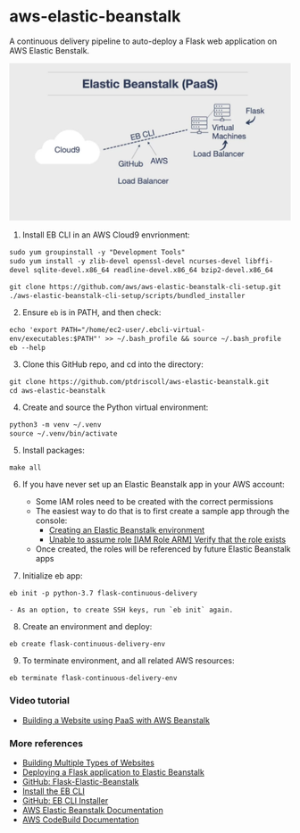 # aws-elastic-beanstalk
A continuous delivery pipeline to auto-deploy a Flask web application on AWS Elastic Benstalk.

<img src="img/Elastic-Beanstalk-PaaS.jpg" width="675">

1. Install EB CLI in an AWS Cloud9 envrionment: 

```
sudo yum groupinstall -y "Development Tools"
sudo yum install -y zlib-devel openssl-devel ncurses-devel libffi-devel sqlite-devel.x86_64 readline-devel.x86_64 bzip2-devel.x86_64
```
```
git clone https://github.com/aws/aws-elastic-beanstalk-cli-setup.git
./aws-elastic-beanstalk-cli-setup/scripts/bundled_installer
```

2. Ensure `eb` is in PATH, and then check:

```
echo 'export PATH="/home/ec2-user/.ebcli-virtual-env/executables:$PATH"' >> ~/.bash_profile && source ~/.bash_profile
eb --help
```

3. Clone this GitHub repo, and cd into the directory:

```
git clone https://github.com/ptdriscoll/aws-elastic-beanstalk.git
cd aws-elastic-beanstalk
```

4. Create and source the Python virtual environment:

```
python3 -m venv ~/.venv
source ~/.venv/bin/activate
```

5. Install packages:

```
make all
```

6. If you have never set up an Elastic Beanstalk app in your AWS account:
    - Some IAM roles need to be created with the correct permissions
    - The easiest way to do that is to first create a sample app through the console:
	    - [Creating an Elastic Beanstalk environment](https://docs.aws.amazon.com/elasticbeanstalk/latest/dg/using-features.environments.html)
		- [Unable to assume role [IAM Role ARM] Verify that the role exists](https://forums.aws.amazon.com/thread.jspa?threadID=213002)
	- Once created, the roles will be referenced by future Elastic Beanstalk apps		

7. Initialize eb app:

```
eb init -p python-3.7 flask-continuous-delivery
```
    - As an option, to create SSH keys, run `eb init` again.

8. Create an environment and deploy:

```
eb create flask-continuous-delivery-env
```

9. To terminate environment, and all related AWS resources:

```
eb terminate flask-continuous-delivery-env
```

### Video tutorial

- [Building a Website using PaaS with AWS Beanstalk](https://www.coursera.org/lecture/cloud-computing-foundations-duke/building-a-website-using-paas-with-aws-beanstalk-qKLVW)

### More references

- [Building Multiple Types of Websites](https://paiml.com/docs/home/books/cloud-computing-for-data/chapter02-cloud-foundations/#building-multiple-types-of-websites)
- [Deploying a Flask application to Elastic Beanstalk](https://docs.aws.amazon.com/elasticbeanstalk/latest/dg/create-deploy-python-flask.html)
- [GitHub: Flask-Elastic-Beanstalk](https://github.com/noahgift/Flask-Elastic-Beanstalk)
- [Install the EB CLI](https://docs.aws.amazon.com/elasticbeanstalk/latest/dg/eb-cli3-install.html)
- [GitHub: EB CLI Installer](https://github.com/aws/aws-elastic-beanstalk-cli-setup)
- [AWS Elastic Beanstalk Documentation](https://docs.aws.amazon.com/elastic-beanstalk/index.html)
- [AWS CodeBuild Documentation](https://docs.aws.amazon.com/codebuild/index.html)
